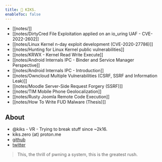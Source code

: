 ```yaml
---
title: 👾 KIKS.
enableToc: false
---
```

- [[notes/]]
- [[notes/DirtyCred File Exploitation applied on an io_uring UAF - CVE-2022-2602]]
- [[notes/Linux Kernel n-day exploit development (CVE-2020-27786)]]
- [[notes/Hunting for Linux Kernel public vulnerabilities]]
- [[notes/KRWX - Kernel Read Write Execute]]
- [[notes/Android Internals IPC - Binder and Service Manager Perspective]]
- [[notes/Android Internals IPC - Introduction]]
- [[notes/Owncloud Multiple Vulnerabilities (CSRF, SSRF and Information Leak)]]
- [[notes/Moodle Server-Side Request Forgery (SSRF)]]
- [[notes/TIM Mobile Phone Geolocalization]]
- [[notes/Rusty Joomla Remote Code Execution]]
- [[notes/How To Write FUD Malware (Thesis)]]
## About
- @kiks - VR - Trying to break stuff since ~2k16.
- kiks.zero (at) proton.me
- [github](https://github.com/kiks7)
- [twitter](https://twitter.com/kiks7_7)
> This, the thrill of pwning a system, this is the greatest rush.